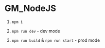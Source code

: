# GM_NodeJS

1. `npm i`

2. `npm run dev` - dev mode

3. `npm run build` & `npm run start` - prod mode
